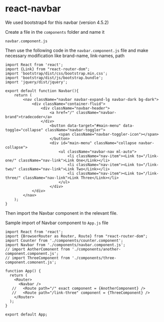 # react-navbar
We used bootstrap4 for this navbar (version 4.5.2)

Create a file in the `components` folder and name it

`navbar.component.js`

Then use the following code in the `navbar.component.js` file and make necessary modification like brand-name, link-names, path 

```
import React from 'react';
import {Link} from "react-router-dom";
import 'bootstrap/dist/css/bootstrap.min.css';
import 'bootstrap/dist/js/bootstrap.bundle';
import 'jquery/dist/jquery';

export default function Navbar(){
    return (
        <nav className="navbar navbar-expand-lg navbar-dark bg-dark">
            <div className="container-fluid">
                <div className="navbar-header">
                    <a href="/" className="navbar-brand">tradecoder</a>
                </div>
                    <button data-target="#main-menu" data-toggle="collapse" className="navbar-toggler">
                        <span className="navbar-toggler-icon"></span>
                    </button>
                    <div id="main-menu" className="collapse navbar-collapse">
                        <ul className="navbar-nav ml-auto">
                            <li className="nav-item"><Link to="/link-one/" className="nav-link">Link One</Link></li>
                            <li className="nav-item"><Link to="/link-two/" className="nav-link">Link Two</Link></li>
                            <li className="nav-item"><Link to="/link-three/" className="nav-link">Link Three</Link></li>
                        </ul>
                    </div>       
            </div>
        </nav>
    );
}
```

Then import the Navbar component in the relevant file.

Sample import of Navbar component to `App.js` file

```
import React from 'react';
import {BrowserRouter as Router, Route} from "react-router-dom";
import Counter from './components/counter.component';
import Navbar from './components/navbar.component.js';
// import AotherComonent from './components/another-component.component.js';
// import ThreeComponent from './components/three-component.comonent.js';

function App() { 
  return (    
    <Router>
      <Navbar />
   //   <Route path="/" exact component = {AnotherComponent} />
   //   <Route path="/link-three" component = {ThreeComponent} />
    </Router>
  );
}

export default App;

```
